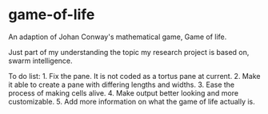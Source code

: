 # game-of-life
An adaption of Johan Conway's mathematical game, Game of life.

Just part of my understanding the topic my research project is based on, swarm intelligence.

To do list:
	1. Fix the pane. It is not coded as a tortus pane at current.
	2. Make it able to create a pane with differing lengths and widths.
	3. Ease the process of making cells alive.
	4. Make output better looking and more customizable.
	5. Add more information on what the game of life actually is.

